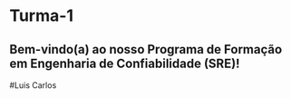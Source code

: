 # Turma-1
## Bem-vindo(a) ao nosso Programa de Formação em Engenharia de Confiabilidade (SRE)!

#Luis Carlos
